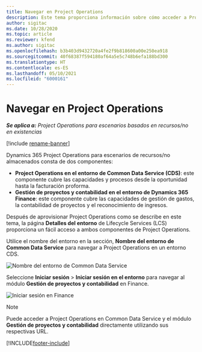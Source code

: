 ```yaml
---
title: Navegar en Project Operations
description: Este tema proporciona información sobre cómo acceder a Project Operations desde Lifecycle Services.
author: sigitac
ms.date: 10/28/2020
ms.topic: article
ms.reviewer: kfend
ms.author: sigitac
ms.openlocfilehash: b3b403d9432720a4fe2f9b818600a00e250ea918
ms.sourcegitcommit: 40f68387f594180af64a5e5c748b6efa188bd300
ms.translationtype: HT
ms.contentlocale: es-ES
ms.lasthandoff: 05/10/2021
ms.locfileid: "6000161"
---
```

# <a name="navigate-project-operations"></a>Navegar en Project Operations

_**Se aplica a:** Project Operations para escenarios basados en recursos/no en existencias_

[!include [rename-banner](~/includes/cc-data-platform-banner.md)]

Dynamics 365 Project Operations para escenarios de recursos/no almacenados consta de dos componentes: 

 - **Project Operations en el entorno de Common Data Service (CDS)**: este componente cubre las capacidades y procesos desde la oportunidad hasta la facturación proforma. 
 - **Gestión de proyectos y contabilidad en el entorno de Dynamics 365 Finance**: este componente cubre las capacidades de gestión de gastos, la contabilidad de proyectos y el reconocimiento de ingresos. 

Después de aprovisionar Project Operations como se describe en este tema, la página **Detalles del entorno** de Lifecycle Services (LCS) proporciona un fácil acceso a ambos componentes de Project Operations.  

Utilice el nombre del entorno en la sección, **Nombre del entorno de Common Data Service** para navegar a Project Operations en un entorno CDS. 

  ![Nombre del entorno de Common Data Service](./media/environment-name.PNG)

Seleccione **Iniciar sesión** > **Iniciar sesión en el entorno** para navegar al módulo **Gestión de proyectos y contabilidad** en Finance.  

   ![Iniciar sesión en Finance](./media/environment-login.PNG)

> [!NOTE]
> Puede acceder a Project Operations en Common Data Service y el módulo **Gestión de proyectos y contabilidad** directamente utilizando sus respectivas URL. 


[!INCLUDE[footer-include](../includes/footer-banner.md)]